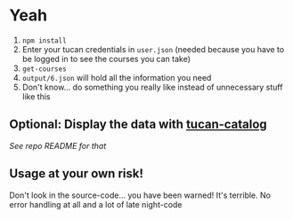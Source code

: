 # Yeah
1. `npm install`
1. Enter your tucan credentials in `user.json` (needed because you have to be logged in to see the courses you can take)
1. `get-courses`
1. `output/6.json` will hold all the information you need
1. Don't know... do something you really like instead of unnecessary stuff like this

## Optional: Display the data with [tucan-catalog](https://github.com/davidgengenbach/tucan-catalog)
_See repo README for that_

## Usage at your own risk!
Don't look in the source-code... you have been warned! It's terrible. No error handling at all and a lot of late night-code
